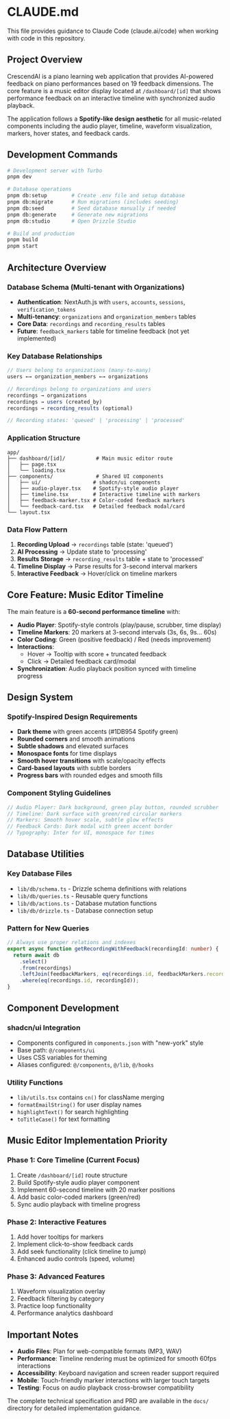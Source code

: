 # CLAUDE.md

This file provides guidance to Claude Code (claude.ai/code) when working with code in this repository.

## Project Overview

CrescendAI is a piano learning web application that provides AI-powered feedback on piano performances based on 19 feedback dimensions. The core feature is a music editor display located at `/dashboard/[id]` that shows performance feedback on an interactive timeline with synchronized audio playback.

The application follows a **Spotify-like design aesthetic** for all music-related components including the audio player, timeline, waveform visualization, markers, hover states, and feedback cards.

## Development Commands

```bash
# Development server with Turbo
pnpm dev

# Database operations
pnpm db:setup        # Create .env file and setup database
pnpm db:migrate      # Run migrations (includes seeding)
pnpm db:seed         # Seed database manually if needed
pnpm db:generate     # Generate new migrations
pnpm db:studio       # Open Drizzle Studio

# Build and production
pnpm build
pnpm start
```

## Architecture Overview

### Database Schema (Multi-tenant with Organizations)
- **Authentication**: NextAuth.js with `users`, `accounts`, `sessions`, `verification_tokens`
- **Multi-tenancy**: `organizations` and `organization_members` tables
- **Core Data**: `recordings` and `recording_results` tables
- **Future**: `feedback_markers` table for timeline feedback (not yet implemented)

### Key Database Relationships
```typescript
// Users belong to organizations (many-to-many)
users ←→ organization_members ←→ organizations

// Recordings belong to organizations and users
recordings → organizations
recordings → users (created_by)
recordings → recording_results (optional)

// Recording states: 'queued' | 'processing' | 'processed'
```

### Application Structure
```
app/
├── dashboard/[id]/          # Main music editor route
│   ├── page.tsx
│   └── loading.tsx
├── components/              # Shared UI components
│   ├── ui/                 # shadcn/ui components
│   ├── audio-player.tsx    # Spotify-style audio player
│   ├── timeline.tsx        # Interactive timeline with markers  
│   ├── feedback-marker.tsx # Color-coded feedback markers
│   └── feedback-card.tsx   # Detailed feedback modal/card
└── layout.tsx
```

### Data Flow Pattern
1. **Recording Upload** → `recordings` table (state: 'queued')
2. **AI Processing** → Update state to 'processing' 
3. **Results Storage** → `recording_results` table + state to 'processed'
4. **Timeline Display** → Parse results for 3-second interval markers
5. **Interactive Feedback** → Hover/click on timeline markers

## Core Feature: Music Editor Timeline

The main feature is a **60-second performance timeline** with:

- **Audio Player**: Spotify-style controls (play/pause, scrubber, time display)
- **Timeline Markers**: 20 markers at 3-second intervals (3s, 6s, 9s... 60s)
- **Color Coding**: Green (positive feedback) / Red (needs improvement)
- **Interactions**: 
  - Hover → Tooltip with score + truncated feedback
  - Click → Detailed feedback card/modal
- **Synchronization**: Audio playback position synced with timeline progress

## Design System

### Spotify-Inspired Design Requirements
- **Dark theme** with green accents (#1DB954 Spotify green)
- **Rounded corners** and smooth animations
- **Subtle shadows** and elevated surfaces
- **Monospace fonts** for time displays
- **Smooth hover transitions** with scale/opacity effects
- **Card-based layouts** with subtle borders
- **Progress bars** with rounded edges and smooth fills

### Component Styling Guidelines
```typescript
// Audio Player: Dark background, green play button, rounded scrubber
// Timeline: Dark surface with green/red circular markers
// Markers: Smooth hover scale, subtle glow effects
// Feedback Cards: Dark modal with green accent border
// Typography: Inter for UI, monospace for times
```

## Database Utilities

### Key Database Files
- `lib/db/schema.ts` - Drizzle schema definitions with relations
- `lib/db/queries.ts` - Reusable query functions
- `lib/db/actions.ts` - Database mutation functions
- `lib/db/drizzle.ts` - Database connection setup

### Pattern for New Queries
```typescript
// Always use proper relations and indexes
export async function getRecordingWithFeedback(recordingId: number) {
  return await db
    .select()
    .from(recordings)
    .leftJoin(feedbackMarkers, eq(recordings.id, feedbackMarkers.recordingId))
    .where(eq(recordings.id, recordingId));
}
```

## Component Development

### shadcn/ui Integration
- Components configured in `components.json` with "new-york" style
- Base path: `@/components/ui`
- Uses CSS variables for theming
- Aliases configured: `@/components`, `@/lib`, `@/hooks`

### Utility Functions
- `lib/utils.tsx` contains `cn()` for className merging
- `formatEmailString()` for user display names
- `highlightText()` for search highlighting
- `toTitleCase()` for text formatting

## Music Editor Implementation Priority

### Phase 1: Core Timeline (Current Focus)
1. Create `/dashboard/[id]` route structure
2. Build Spotify-style audio player component
3. Implement 60-second timeline with 20 marker positions
4. Add basic color-coded markers (green/red)
5. Sync audio playback with timeline progress

### Phase 2: Interactive Features
1. Add hover tooltips for markers
2. Implement click-to-show feedback cards
3. Add seek functionality (click timeline to jump)
4. Enhanced audio controls (speed, volume)

### Phase 3: Advanced Features
1. Waveform visualization overlay
2. Feedback filtering by category
3. Practice loop functionality
4. Performance analytics dashboard

## Important Notes

- **Audio Files**: Plan for web-compatible formats (MP3, WAV)
- **Performance**: Timeline rendering must be optimized for smooth 60fps interactions
- **Accessibility**: Keyboard navigation and screen reader support required
- **Mobile**: Touch-friendly marker interactions with larger touch targets
- **Testing**: Focus on audio playback cross-browser compatibility

The complete technical specification and PRD are available in the `docs/` directory for detailed implementation guidance.